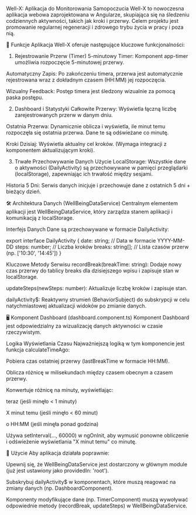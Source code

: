 Well-X: Aplikacja do Monitorowania Samopoczucia
Well-X to nowoczesna aplikacja webowa zaprojektowana w Angularze, skupiająca się na śledzeniu codziennych aktywności, takich jak kroki i przerwy. Celem projektu jest promowanie regularnej regeneracji i zdrowego trybu życia w pracy i poza nią.

🚀 Funkcje
Aplikacja Well-X oferuje następujące kluczowe funkcjonalności:

1. Rejestrowanie Przerw (Timer)
5-minutowy Timer: Komponent app-timer umożliwia rozpoczęcie 5-minutowej przerwy.

Automatyczny Zapis: Po zakończeniu timera, przerwa jest automatycznie rejestrowana wraz z dokładnym czasem (HH:MM) jej rozpoczęcia.

Wizualny Feedback: Postęp timera jest śledzony wizualnie za pomocą paska postępu.

2. Dashboard i Statystyki
Całkowite Przerwy: Wyświetla łączną liczbę zarejestrowanych przerw w danym dniu.

Ostatnia Przerwa: Dynamicznie oblicza i wyświetla, ile minut temu rozpoczęła się ostatnia przerwa. Dane te są odświeżane co minutę.

Kroki Dzisiaj: Wyświetla aktualny cel kroków. (Wymaga integracji z komponentem aktualizującym kroki).

3. Trwałe Przechowywanie Danych
Użycie LocalStorage: Wszystkie dane o aktywności (DailyActivity) są przechowywane w pamięci przeglądarki (localStorage), zapewniając ich trwałość między sesjami.

Historia 5 Dni: Serwis danych inicjuje i przechowuje dane z ostatnich 5 dni + bieżący dzień.

🛠️ Architektura Danych (WellBeingDataService)
Centralnym elementem aplikacji jest WellBeingDataService, który zarządza stanem aplikacji i komunikacją z localStorage.

Interfejs Danych
Dane są przechowywane w formacie DailyActivity:

export interface DailyActivity {
  date: string;       // Data w formacie YYYY-MM-DD
  steps: number;      // Liczba kroków
  breaks: string[];   // Lista czasów przerw (np. ['10:30', '14:45'])
}

Kluczowe Metody Serwisu
recordBreak(breakTime: string): Dodaje nowy czas przerwy do tablicy breaks dla dzisiejszego wpisu i zapisuje stan w localStorage.

updateSteps(newSteps: number): Aktualizuje liczbę kroków i zapisuje stan.

dailyActivity$: Reaktywny strumień (BehaviorSubject) do subskrypcji w celu natychmiastowej aktualizacji widoków po zmianie danych.

🖥️ Komponent Dashboard (dashboard.component.ts)
Komponent Dashboard jest odpowiedzialny za wizualizację danych aktywności w czasie rzeczywistym.

Logika Wyświetlania Czasu
Najważniejszą logiką w tym komponencie jest funkcja calculateTimeAgo:

Pobiera czas ostatniej przerwy (lastBreakTime w formacie HH:MM).

Oblicza różnicę w milisekundach między czasem obecnym a czasem przerwy.

Konwertuje różnicę na minuty, wyświetlając:

teraz (jeśli minęło < 1 minuty)

X minut temu (jeśli minęło < 60 minut)

o HH:MM (jeśli minęła ponad godzina)

Używa setInterval(..., 60000) w ngOnInit, aby wymusić ponowne obliczenie i odświeżenie wyświetlania "X minut temu" co minutę.

🔌 Użycie
Aby aplikacja działała poprawnie:

Upewnij się, że WellBeingDataService jest dostarczony w głównym module (już jest ustawiony jako providedIn: 'root').

Subskrybuj dailyActivity$ w komponentach, które muszą reagować na zmiany danych (np. DashboardComponent).

Komponenty modyfikujące dane (np. TimerComponent) muszą wywoływać odpowiednie metody (recordBreak, updateSteps) w WellBeingDataService.